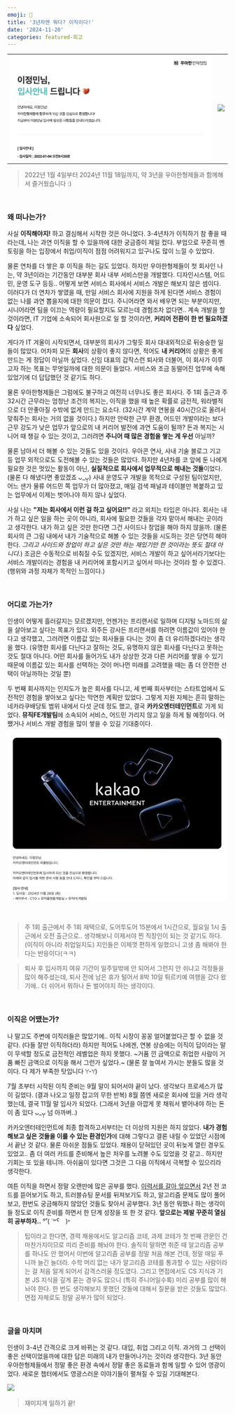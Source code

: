 ```yaml
---
emoji: 👋
title: '3년차엔 뭐다? 이직이다!'
date: '2024-11-20'
categories: featured-회고
---
```


| | |
| - | - |
| ![](3.png) | ![](0.png) |

> 2022년 1월 4일부터 2024년 11월 18일까지, 약 3년을 우아한형제들과 함께해서 즐거웠습니다 :)

&nbsp;

### 왜 떠나는가?

사실 **이직해야지!** 하고 결심해서 시작한 것은 아니었다. 3-4년차가 이직하기 참 좋을 때라는데, 나는 과연 이직을 할 수 있을까에 대한 궁금증이 제일 컸다. 부업으로 꾸준히 멘토링을 하는 입장에서 취업/이직이 점점 어려워지고 있구나도 많이 느낄 수 있었다.

물론 연차를 더 쌓은 후 이직을 하는 길도 있었다. 하지만 우아한형제들이 첫 회사인 나는, 약 3년이라는 기간동안 대부분 회사 내부 서비스만을 개발했다. 디자인시스템, 어드민, 운영 도구 등등.. 어떻게 보면 서비스 회사에서 서비스 개발은 해보지 않은 셈이다. 이러다가 더 연차가 쌓였을 때, 만일 서비스 회사에 지원을 하게 된다면 서비스 경험이 없는 나를 과연 뽑을지에 대한 의문이 컸다. 주니어라면 와서 배우면 되는 부분이지만, 시니어라면 팀을 이끄는 역량이 필요할지도 모르는데 경험조차 없다면.. 계속 개발을 할 것이라면, IT 기업에 소속되어 회사원으로 일 할 것이라면, **커리어 전환이 한 번 필요하겠다** 싶었다.

게다가 IT 겨울이 시작되면서, 대부분의 회사가 그렇듯 회사 대내외적으로 뒤숭숭한 일들이 많았다. 어차피 모든 **회사**의 상황이 좋지 않다면, 적어도 **내 커리어**의 상황은 좋게 만드는 게 정답이 아닐까 싶었다. 신임 대표의 갑작스런 퇴사와 더불어, 이 회사가 이루고자 하는 목표는 무엇일까에 대한 의문이 들었다. 서비스와 조금 동떨어진 업무에 속해있었기에 더 답답했던 것 같기도 하다.

물론 우아한형제들은 그럼에도 불구하고 여전히 너무나도 좋은 회사다. 주 1회 출근과 주 32시간 근무라는 엄청난 조건의 복지는, 이직을 했을 때 높은 확률로 금전적, 워라밸적으로 더 안좋아질 수밖에 없게 만드는 요소다. (32시간 계약 연봉을 40시간으로 올려서 맞춰주는 회사는 거의 없을 것이다.) 하지만 안락한 근무 환경, 어드민 개발이라는 보다 근무 강도가 낮은 업무가 앞으로의 내 커리어 발전에 과연 도움이 될까? 돈과 복지는 시니어 때 챙길 수 있는 것이고, 그러려면 **주니어 때 많은 경험을 쌓는 게 우선** 아닐까?

물론 남아서 더 해볼 수 있는 것들도 있을 것이다. 우아콘 연사, 사내 기술 블로그 기고 등 업무 외적으로도 도전해볼 수 있는 것들은 많았다. 하지만 4년차를 코 앞에 둔 나에게 필요한 것은 멋있는 활동이 아닌, **실질적으로 회사에서 업무적으로 해내는 것들**이었다. (물론 다 해냈다면 좋았겠죠 ᴗ_ᴗ̩̩) 사내 운영도구 개발을 목적으로 구성된 팀이었지만, 어느 샌가 물류 어드민 쪽 업무가 더 많아졌고, 매일 검색 패널과 테이블만 복붙하고 있는 업무에서 이제는 벗어나야 하지 않나 싶었다.

사실 나는 **"저는 회사에서 이런 걸 하고 싶어요!!"** 라고 외치는 타입은 아니다. 회사는 내가 하고 싶은 일을 하는 곳이 아니라, 회사에 필요한 것들을 각자 맡아서 해내는 곳이라고 생각한다. 내가 하고 싶은 것만 한다면 그건 사이드나 창업을 해야 하지 않을까. (물론 회사의 큰 그림 내에서 내가 기술적으로 해볼 수 있는 것들을 시도하는 것은 당연히 해야 한다. *그리고 사이드와 창업이 하고 싶은 것만 하는 재밌기만 한 것이라는 뜻도 절대 아니다.*) 조금은 수동적으로 비춰질 수도 있겠지만, 서비스 개발이 하고 싶어서라기보다는 서비스 개발이라는 경험을 내 커리어에 포함시키고 싶어서 떠나는 것이라 할 수 있겠다. (행위와 과정 자체가 목적인 느낌이다.)

&nbsp;

### 어디로 가는가?

인생이 어떻게 흘러갈지는 모르겠지만, 언젠가는 프리랜서로 일하며 디지털 노마드의 삶을 살아보고 싶다는 목표가 있다. 외주든 강사든 프리랜서를 하려면 이름값이 있어야 한다고 생각했고, 그러려면 이름값 있는 회사들을 다니는 것이 좀 더 유리하겠다라는 생각을 했다. (유명한 회사를 다닌다고 잘하는 것도, 유명하지 않은 회사를 다닌다고 못하는 것도 절대 아니다. 어떤 회사를 들어가도 내가 상상한 것과 다른 커리어를 쌓을 수 있기 때문에 이름값 있는 회사를 선택하는 것이 머나먼 미래를 고려했을 때는 좀 더 안전한 선택이 아닐까하는 것일 뿐)

두 번째 회사까지는 인지도가 높은 회사를 다니고, 세 번째 회사부터는 스타트업에서 도전적인 경험을 쌓아보고 싶다는 막연한 계획만 있었다. 그렇게 지원 자체는 흔히 말하는 네카라쿠배당토 범위 내에서 다섯 군데 정도 했고, 결국 **카카오엔터테인먼트**로 가게 되었다. **뮤직FE개발팀**에 소속되어 서비스, 어드민 가리지 않고 일을 하게 될 예정이다. 어쨌거나 서비스 개발 경험을 많이 쌓을 수 있길 기대중이다.

![](2.png)

&nbsp;

> 주 1회 출근에서 주 1회 재택으로, 도어투도어 15분에서 1시간으로, 월요일 1시 출근에서 오전 출근으로.. 생각해보니 이제서야 찐 직장인이 되는 것 같기도 하다. (이직이 아니라 취업일지도) 지인들은 이제껏 편하게 일했으니 고생 좀 해봐야 한다는 반응이다(ㅋㅋ)

> 퇴사 후 입사까지 여유 기간이 일주일밖에 안 되어서 그런지 안 쉬냐고 걱정들을 많이 해주셨는데, 퇴사 전에 남은 휴가 털어서 8박 10일 튀르키예 여행을 갔다 왔기에.. 더 쉬어서 뭐하나 돈 벌어야지 하는 생각이다.

&nbsp;

### 이직은 어땠는가?

나 말고도 주변에 이직러들은 많았기에.. 이직 시장이 꽁꽁 얼어붙었다곤 할 수 없을 것 같다. (다들 잘만 이직하더라) 하지만 적어도 나에겐, 연봉 상승에는 이직이 답이라는 말이 무색할 정도로 금전적인 레벨업은 하지 못했다. ~거품 낀 금액으로 취업한 사람이 거품 빠진 금액으로 이직을 해서 그런가 싶었다.~ (물론 잘 높여서 가시는 분들도 많을 것이다. 다 제가 부족한 탓입니다 ꌩ-ꌩ)

7월 초부터 시작된 이직 준비는 9월 말이 되어서야 끝이 났다. 생각보다 프로세스가 많이 길었다. (결과 나오고 일정 잡고의 무한 반복) 8월 쯤엔 새로운 회사에 있을 거라 생각했는데, 결국 11월 말 입사가 되었다. (그래서 3년을 아깝게 못 채워서 뱉어내야 하는 돈이 좀 있다 ᴗ_ᴗ̩̩ 넘 아까버..)

카카오엔터테인먼트에 최종 합격하고서부터는 더 이상의 지원은 하지 않았다. **내가 경험해보고 싶은 것들을 이룰 수 있는 환경인가**에 대해 그렇다고 결론 내릴 수 있었던 시점에서 끝난 것 같다. 물론 아쉬운 점들도 있었다. 채용이 닫혀있던 곳이 뒤늦게 열린 경우도 있었고.. 좀 더 여러 카드를 준비해서 높은 처우를 노려볼 수도 있었을 것 같고.. 하지만 기회는 또 있을 테니까. 아쉬움이 있다면 그것은 그 다음 이직에서 극복할 수 있으리라 생각한다.

여튼 이직을 하면서 정말 오랜만에 많은 공부를 했다. [이력서를 갈아 엎으면서](https://www.figma.com/file/dtkCl6G7G5DVe18DN2LWny/%EC%9D%B4%EC%A0%95%EB%AF%BC-%EC%9D%B4%EB%A0%A5%EC%84%9C?node-id=0%3A1) 2년 전 코드를 뜯어보기도 하고, 트러블슈팅 문서를 뒤져보기도 하고, 알고리즘 문제도 많이 풀어보고, 한번도 궁금해하지 않았던 것들도 찾아서 공부했다. 3년 동안 뭐했나 하는 생각이 들 정도로 이직 준비를 하면서 한 단계 성장을 또 한 것 같다. **앞으로는 제발 꾸준히 열심히 공부하자..** °˚( ˙꒳ˁ　)˒˒

> 팁이라고 한다면, 경력 채용에서도 알고리즘 코테, 과제 코테가 첫 번째 관문인 건 마찬가지이므로 미리 준비를 해놔야 한다. 솔직히 말하면 취준 때 알고리즘 공부를 하나도 안 했어서 이번에 알고리즘 공부를 정말 처음 해본 건데, 정말 매일 푸니까 늘긴 늘더라. 수학 머리 없는 내가 알고리즘 코테를 통과할 수 있는 사람이라는 걸 처음 알게 되어서 감격스러울 정도였다. 그리고 면접에서도 CS 지식과 기본 JS 지식을 깊게 묻는 경우도 많으니 (특히 주니어일수록) 미리 공부를 많이 해놔야 한다. 한 번도 생각해보지 못했던 것들에 대해서 질문을 받은 것들도 많았다. 면접 자체로도 정말 공부가 많이 되었다.

&nbsp;

### 글을 마치며

인생이 3-4년 간격으로 크게 바뀌는 것 같다. 대입, 취업 그리고 이직. 과거의 그 선택이 좋은 선택이었을까에 대한 답은 미래의 내가 만들어나가는 것이라 생각한다. 3년 동안 우아한형제들에서 정말 좋은 환경 속에서 정말 좋은 동료들과 함께 일할 수 있어 영광이었다. 새로운 챕터에서도 영광스러운 이야기들이 펼쳐질 수 있길 기대해본다.

![](1.png)

> 재미지게 일하기 끝!

```toc
```